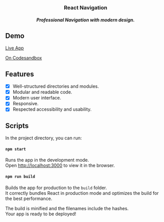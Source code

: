 <p align="center">
<h3 align="center">React Navigation</h3>
</p> 
<h5 align="center">Professional Navigation with modern design.</h5>

## Demo

[Live App](/jiue8.csb.app/)

[On Codesandbox](https://codesandbox.io/s/menaialareact-navigation-jiue8)

## Features

- [x] Well-structured directories and modules.
- [x] Modular and readable code.
- [x] Modern user interface.
- [x] Responsive.
- [x] Respected accessibility and usability.

## Scripts

In the project directory, you can run:

#### `npm start`

Runs the app in the development mode.<br />
Open [http://localhost:3000](http://localhost:3000) to view it in the browser.

#### `npm run build`

Builds the app for production to the `build` folder.<br />
It correctly bundles React in production mode and optimizes the build for the best performance.

The build is minified and the filenames include the hashes.<br />
Your app is ready to be deployed!
